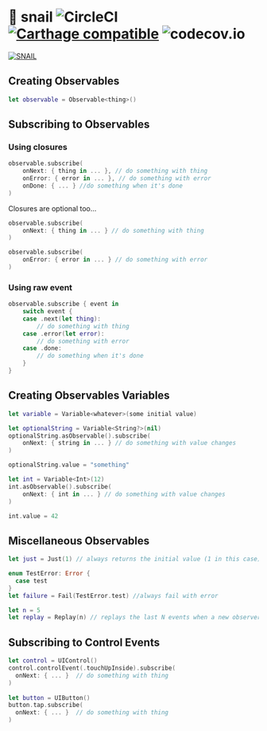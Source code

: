 # 🐌 snail ![CircleCI](https://circleci.com/gh/UrbanCompass/snail/tree/master.svg?style=shield&circle-token=02af7805c3430ec7945e0895b2108b4d9b348e85) [![Carthage compatible](https://img.shields.io/badge/Carthage-compatible-4BC51D.svg?style=flat)](https://github.com/Carthage/Carthage) ![codecov.io](https://codecov.io/gh/UrbanCompass/snail/branch/master/graphs/badge.svg)

[![SNAIL](https://img.youtube.com/vi/u4QAnCFd4iw/0.jpg)](https://www.youtube.com/watch?v=u4QAnCFd4iw)

## Creating Observables

```swift
let observable = Observable<thing>()
```

## Subscribing to Observables

### Using closures
```swift
observable.subscribe(
    onNext: { thing in ... }, // do something with thing
    onError: { error in ... }, // do something with error
    onDone: { ... } //do something when it's done
)
```

Closures are optional too...

```swift
observable.subscribe(
    onNext: { thing in ... } // do something with thing
)
```

```swift
observable.subscribe(
    onError: { error in ... } // do something with error
)
```

### Using raw event
```swift
observable.subscribe { event in
    switch event {
    case .next(let thing):
        // do something with thing
    case .error(let error):
        // do something with error
    case .done:
        // do something when it's done
    }
}
```

## Creating Observables Variables

```swift
let variable = Variable<whatever>(some initial value)
```

```swift
let optionalString = Variable<String?>(nil)
optionalString.asObservable().subscribe(
    onNext: { string in ... } // do something with value changes
)

optionalString.value = "something"
```

```swift
let int = Variable<Int>(12)
int.asObservable().subscribe(
    onNext: { int in ... } // do something with value changes
)

int.value = 42
```

## Miscellaneous Observables

```swift
let just = Just(1) // always returns the initial value (1 in this case)

enum TestError: Error {
  case test
}
let failure = Fail(TestError.test) //always fail with error

let n = 5
let replay = Replay(n) // replays the last N events when a new observer subscribes
```

## Subscribing to Control Events

```swift
let control = UIControl()
control.controlEvent(.touchUpInside).subscribe(
  onNext: { ... }  // do something with thing
)
  
let button = UIButton()
button.tap.subscribe(
  onNext: { ... }  // do something with thing
)
```
